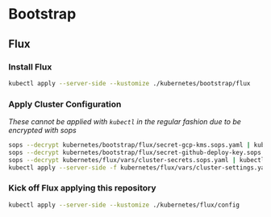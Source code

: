 # Bootstrap

## Flux

### Install Flux

```sh
kubectl apply --server-side --kustomize ./kubernetes/bootstrap/flux
```

### Apply Cluster Configuration

_These cannot be applied with `kubectl` in the regular fashion due to be encrypted with sops_

```sh
sops --decrypt kubernetes/bootstrap/flux/secret-gcp-kms.sops.yaml | kubectl apply -f -
sops --decrypt kubernetes/bootstrap/flux/secret-github-deploy-key.sops.yaml | kubectl apply -f -
sops --decrypt kubernetes/flux/vars/cluster-secrets.sops.yaml | kubectl apply -f -
kubectl apply --server-side -f kubernetes/flux/vars/cluster-settings.yaml
```

### Kick off Flux applying this repository

```sh
kubectl apply --server-side --kustomize ./kubernetes/flux/config
```

